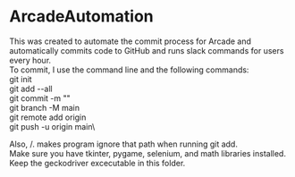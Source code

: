 # ArcadeAutomation
This was created to automate the commit process for Arcade and automatically commits code to GitHub and runs slack commands for users every hour.\
To commit, I use the command line and the following commands:\
    git init\
    git add --all\
    git commit -m "<user message>"\
    git branch -M main\
    git remote add origin <origin>\
    git push -u origin main\

Also, /. makes program ignore that path when running git add.\
Make sure you have tkinter, pygame, selenium, and math libraries installed.\
Keep the geckodriver excecutable in this folder.